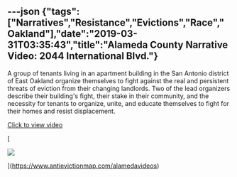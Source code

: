 ---json
{"tags":["Narratives","Resistance","Evictions","Race","Oakland"],"date":"2019-03-31T03:35:43","title":"Alameda County Narrative Video: 2044 International Blvd."}
---

A group of tenants living in an apartment building in the San Antonio district of East Oakland organize themselves to fight against the real and persistent threats of eviction from their changing landlords. Two of the lead organizers describe their building's fight, their stake in their community, and the necessity for tenants to organize, unite, and educate themselves to fight for their homes and resist displacement.

[Click to view video](https://www.antievictionmap.com/alamedavideos)

[

![](/assets/uploads/image-asset.png)

](https://www.antievictionmap.com/alamedavideos)